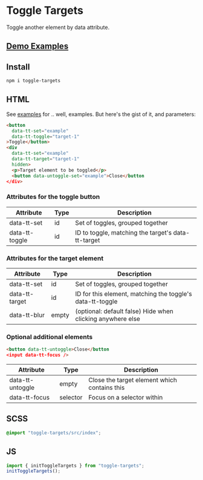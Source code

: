 # Toggle Targets

Toggle another element by data attribute.

## [Demo Examples](https://entozoon.github.io/toggle-targets)

## Install

```bash
npm i toggle-targets
```

## HTML

See [examples](https://entozoon.github.io/toggle-targets) for .. well, examples. But here's the gist of it, and parameters:

```html
<button
  data-tt-set="example"
  data-tt-toggle="target-1"
>Toggle</button>
<div
  data-tt-set="example"
  data-tt-target="target-1"
  hidden>
  <p>Target element to be toggled</p>
  <button data-untoggle-set="example">Close</button
</div>
```

### Attributes for the toggle button

| Attribute      | Type | Description                                        |
| -------------- | ---- | -------------------------------------------------- |
| data-tt-set    | id   | Set of toggles, grouped together                   |
| data-tt-toggle | id   | ID to toggle, matching the target's data-tt-target |

### Attributes for the target element

| Attribute      | Type  | Description                                                |
| -------------- | ----- | ---------------------------------------------------------- |
| data-tt-set    | id    | Set of toggles, grouped together                           |
| data-tt-target | id    | ID for this element, matching the toggle's data-tt-toggle  |
| data-tt-blur   | empty | (optional: default false) Hide when clicking anywhere else |

### Optional additional elements

```html
<button data-tt-untoggle>Close</button
<input data-tt-focus />
```

| Attribute        | Type     | Description                                  |
| ---------------- | -------- | -------------------------------------------- |
| data-tt-untoggle | empty    | Close the target element which contains this |
| data-tt-focus    | selector | Focus on a selector within                   |

## SCSS

```scss
@import "toggle-targets/src/index";
```

## JS

```js
import { initToggleTargets } from "toggle-targets";
initToggleTargets();
```

